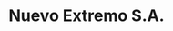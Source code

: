 ---
title: "Nuevo Extremo S.A."
url: /ciudad-autonoma-de-buenos-aires/nuevo-extremo-s-a/
shop: libros
---